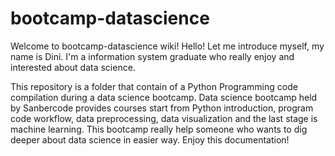 # bootcamp-datascience

Welcome to bootcamp-datascience wiki! Hello! Let me introduce myself, my name is Dini. I'm a information system graduate who really enjoy and interested about data science.

This repository is a folder that contain of a Python Programming code compilation during a data science bootcamp. Data science bootcamp held by Sanbercode provides courses start from Python introduction, program code workflow, data preprocessing, data visualization and the last stage is machine learning. This bootcamp really help someone who wants to dig deeper about data science in easier way. Enjoy this documentation!
